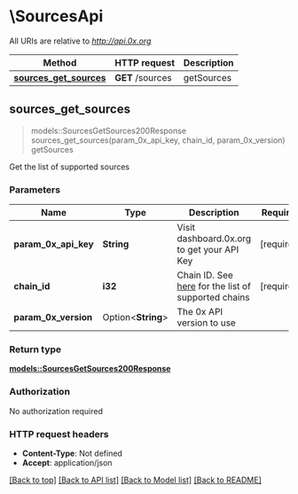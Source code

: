 # \SourcesApi

All URIs are relative to *http://api.0x.org*

Method | HTTP request | Description
------------- | ------------- | -------------
[**sources_get_sources**](SourcesApi.md#sources_get_sources) | **GET** /sources | getSources



## sources_get_sources

> models::SourcesGetSources200Response sources_get_sources(param_0x_api_key, chain_id, param_0x_version)
getSources

Get the list of supported sources

### Parameters


Name | Type | Description  | Required | Notes
------------- | ------------- | ------------- | ------------- | -------------
**param_0x_api_key** | **String** | Visit dashboard.0x.org to get your API Key | [required] |
**chain_id** | **i32** | Chain ID. See [here](https://0x.org/docs/next/developer-resources/supported-chains) for the list of supported chains | [required] |
**param_0x_version** | Option<**String**> | The 0x API version to use |  |

### Return type

[**models::SourcesGetSources200Response**](sources__getSources_200_response.md)

### Authorization

No authorization required

### HTTP request headers

- **Content-Type**: Not defined
- **Accept**: application/json

[[Back to top]](#) [[Back to API list]](../README.md#documentation-for-api-endpoints) [[Back to Model list]](../README.md#documentation-for-models) [[Back to README]](../README.md)

